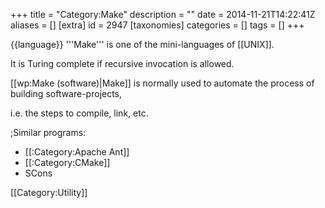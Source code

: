 +++
title = "Category:Make"
description = ""
date = 2014-11-21T14:22:41Z
aliases = []
[extra]
id = 2947
[taxonomies]
categories = []
tags = []
+++

{{language}}
'''Make''' is one of the mini-languages of [[UNIX]].

It is Turing complete if recursive invocation is allowed.

[[wp:Make (software)|Make]] is normally used to automate 
the process of building software-projects, 

i.e. the steps to compile, link, etc.

;Similar programs:
* [[:Category:Apache Ant]]
* [[:Category:CMake]]
* SCons


[[Category:Utility]]
